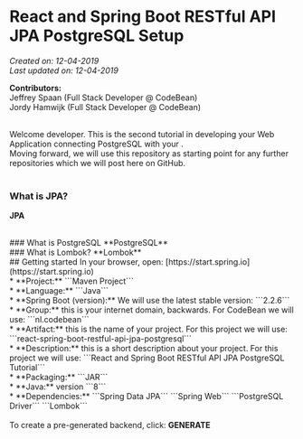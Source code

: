# React and Spring Boot RESTful API JPA PostgreSQL  Setup

*Created on: 12-04-2019*<br />
*Last updated on: 12-04-2019*

**Contributors:**<br />
Jeffrey Spaan (Full Stack Developer @ CodeBean)<br />
Jordy Hamwijk (Full Stack Developer @ CodeBean)<br />
<br />



Welcome developer. This is the second tutorial in developing your Web Application connecting PostgreSQL with your .<br />
Moving forward, we will use this repository as starting point for any further repositories which we will post here on GitHub.<br />
<br />

### What is JPA?
**JPA**

<br />
### What is PostgreSQL
**PostgreSQL**

<br />
### What is Lombok?
**Lombok**

<br />
## Getting started
In your browser, open: [https://start.spring.io](https://start.spring.io)<br />
* **Project:** ```Maven Project```<br />
* **Language:** ```Java```<br />
* **Spring Boot (version):** We will use the latest stable version: ```2.2.6```<br />
* **Group:** this is your internet domain, backwards. For CodeBean we will use: ```nl.codebean```<br />
* **Artifact:** this is the name of your project. For this project we will use: ```react-spring-boot-restful-api-jpa-postgresql```<br />
* **Description:** this is a short description about your project. For this project we will use: ```React and Spring Boot RESTful API JPA PostgreSQL Tutorial```<br />
* **Packaging:** ```JAR```<br />
* **Java:** version ```8```<br />
* **Dependencies:** ```Spring Data JPA``` ```Spring Web``` ```PostgreSQL Driver``` ```Lombok```<br />
<br />
To create a pre-generated backend, click: <strong>GENERATE</strong><br /><br />




